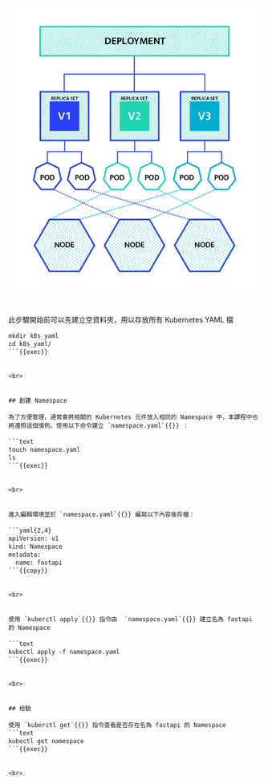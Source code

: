 ![k8s Deployment](./k8s-deployment.png)

<br>


此步驟開始前可以先建立空資料夾，用以存放所有 Kubernetes YAML 檔

```text
mkdir k8s_yaml
cd k8s_yaml/
```{{exec}}


<br>


## 創建 Namespace

為了方便管理，通常會將相關的 Kubernetes 元件放入相同的 Namespace 中，本課程中也將遵照這個慣例。使用以下命令建立 `namespace.yaml`{{}} ：

```text
touch namespace.yaml
ls
```{{exec}}


<br>


進入編輯環境並於 `namespace.yaml`{{}} 編寫以下內容後存檔：

```yaml{2,4}
apiVersion: v1
kind: Namespace
metadata:
  name: fastapi
```{{copy}}


<br>


使用 `kuberctl apply`{{}} 指令由  `namespace.yaml`{{}} 建立名為 fastapi 的 Namespace

```text
kubectl apply -f namespace.yaml
```{{exec}}


<br>


## 檢驗

使用 `kuberctl get`{{}} 指令查看是否存在名為 fastapi 的 Namespace
```text
kubectl get namespace
```{{exec}}


<br>
